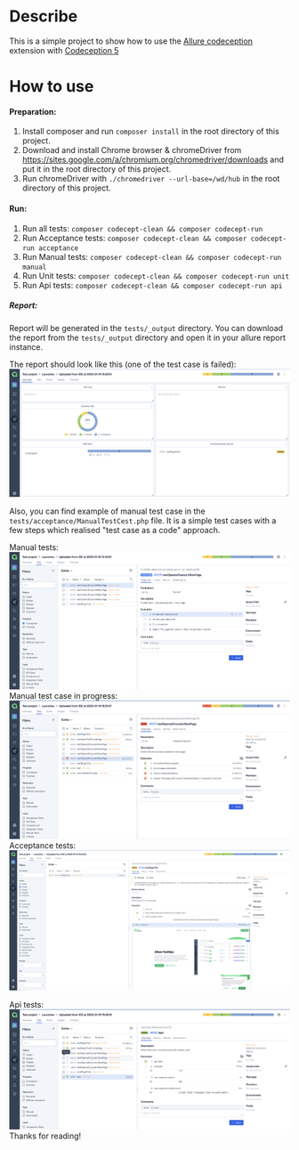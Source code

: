 # Describe
This is a simple project to show how to use the [Allure codeception](https://github.com/allure-framework/allure-php-commons2/releases/tag/v2.2.0) extension with [Codeception 5](https://codeception.com/07-28-2022/codeception-5.html)

# How to use

#### Preparation:
1. Install composer and run `composer install` in the root directory of this project.
2. Download and install Chrome browser & chromeDriver from https://sites.google.com/a/chromium.org/chromedriver/downloads and put it in the root directory of this project.
3. Run chromeDriver with `./chromedriver --url-base=/wd/hub` in the root directory of this project.

#### Run:
1. Run all tests: `composer codecept-clean && composer codecept-run`
2. Run Acceptance tests: `composer codecept-clean && composer codecept-run acceptance`
3. Run Manual tests: `composer codecept-clean && composer codecept-run manual`
4. Run Unit tests: `composer codecept-clean && composer codecept-run unit`
5. Run Api tests: `composer codecept-clean && composer codecept-run api`

##### Report:
Report will be generated in the `tests/_output` directory. 
You can download the report from the `tests/_output` directory and open it in your allure report instance.

The report should look like this (one of the test case is failed):
![Report with all cases](docs/images/Screenshot%202023-01-19%20at%205.01.14%20PM.png)

Also, you can find example of manual test case in the `tests/acceptance/ManualTestCest.php` file. 
It is a simple test cases with a few steps which realised "test case as a code" approach.

Manual tests:
![Manual tests](docs/images/Screenshot%202023-01-19%20at%205.09.01%20PM.png)
Manual test case in progress:
![Manual tests launch](docs/images/Screenshot%202023-01-19%20at%206.32.45%20PM.png)
Acceptance tests:
![Acceptance tests](docs/images/Screenshot%202023-01-19%20at%205.13.21%20PM.png)

Api tests:
![Api tests](docs/images/Screenshot%202023-01-19%20at%205.14.04%20PM.png)
Thanks for reading!
